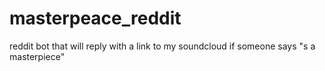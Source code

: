 # masterpeace_reddit
reddit bot that will reply with a link to my soundcloud if someone says "s a masterpiece"

